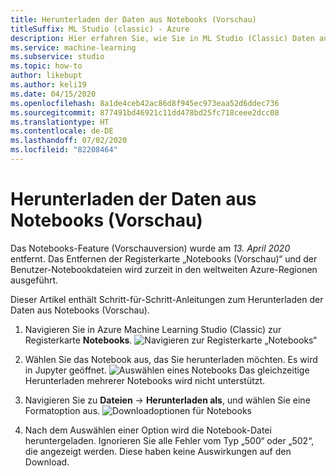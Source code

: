 ```yaml
---
title: Herunterladen der Daten aus Notebooks (Vorschau)
titleSuffix: ML Studio (classic) - Azure
description: Hier erfahren Sie, wie Sie in ML Studio (Classic) Daten aus Notebooks (Vorschau) herunterladen.
ms.service: machine-learning
ms.subservice: studio
ms.topic: how-to
author: likebupt
ms.author: keli19
ms.date: 04/15/2020
ms.openlocfilehash: 8a1de4ceb42ac86d8f945ec973eaa52d6ddec736
ms.sourcegitcommit: 877491bd46921c11dd478bd25fc718ceee2dcc08
ms.translationtype: HT
ms.contentlocale: de-DE
ms.lasthandoff: 07/02/2020
ms.locfileid: "82208464"
---
```

# <a name="download-notebookspreview-data"></a>Herunterladen der Daten aus Notebooks (Vorschau)

Das Notebooks-Feature (Vorschauversion) wurde am *13. April 2020* entfernt. Das Entfernen der Registerkarte „Notebooks (Vorschau)“ und der Benutzer-Notebookdateien wird zurzeit in den weltweiten Azure-Regionen ausgeführt.

Dieser Artikel enthält Schritt-für-Schritt-Anleitungen zum Herunterladen der Daten aus Notebooks (Vorschau).

1. Navigieren Sie in Azure Machine Learning Studio (Classic) zur Registerkarte **Notebooks**.
    ![Navigieren zur Registerkarte „Notebooks“](./media/download-notebooks/notebooks-list.png)

1. Wählen Sie das Notebook aus, das Sie herunterladen möchten. Es wird in Jupyter geöffnet.
    ![Auswählen eines Notebooks](./media/download-notebooks/select-notebook.png) Das gleichzeitige Herunterladen mehrerer Notebooks wird nicht unterstützt.

1. Navigieren Sie zu **Dateien** -> **Herunterladen als**, und wählen Sie eine Formatoption aus.
    ![Downloadoptionen für Notebooks](./media/download-notebooks/download-options.PNG)

1. Nach dem Auswählen einer Option wird die Notebook-Datei heruntergeladen. Ignorieren Sie alle Fehler vom Typ „500“ oder „502“, die angezeigt werden. Diese haben keine Auswirkungen auf den Download.
